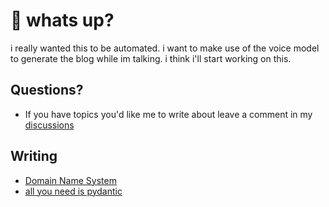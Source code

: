 # 🌟 whats up?

i really wanted this to be automated. i want to make use of the voice model to generate the blog while im talking. i think i'll start working on this. 

## Questions?

- If you have topics you'd like me to write about leave a comment in my [discussions](https://github.com/Hk669/blog/discussions)

## Writing


- [Domain Name System](../writing/posts/dns.md)
- [all you need is pydantic](../writing/posts/pydantic.md)
